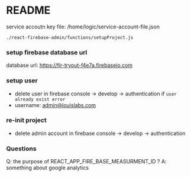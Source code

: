 # README

service accoutn key file: /home/logic/service-account-file.json

`./react-firebase-admin/functions/setupProject.js`

### setup firebase database url
database url: https://fir-tryout-f4e7a.firebaseio.com


### setup user
- delete user in firebase console -> develop -> authentication if `user already exist error`
- username: admin@louislabs.com

### re-init project
- delete admin account in firebase console -> develop -> authentication



### Questions
Q: the purpose of REACT_APP_FIRE_BASE_MEASURMENT_ID ?
A: something about google analytics